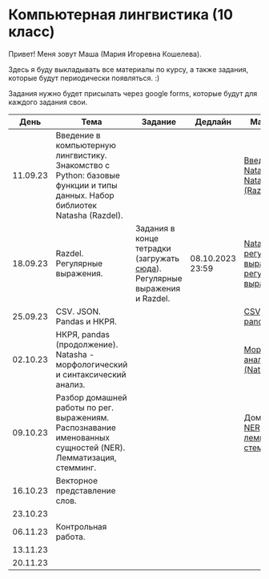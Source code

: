 # Компьютерная лингвистика (10 класс)
Привет! Меня зовут Маша (Мария Игоревна Кошелева).

Здесь я буду выкладывать все материалы по курсу, а также задания, которые будут периодически появляться. :)

Задания нужно будет присылать через google forms, которые будут для каждого задания свои.

| День | Тема | Задание | Дедлайн | Материалы |
|---------|---------|---------|---------|---------|
| 11.09.23 | Введение в компьютерную лингвистику. Знакомство с Python: базовые функции и типы данных. Набор библиотек Natasha (Razdel).|         |         | [Введение и Natasha, ](https://colab.research.google.com/drive/1n5gN2wmVP3j9YEhNoQb-_vBSes4r83qf?usp=sharing) [Natasha (Razdel)](https://github.com/natasha/razdel) |
| 18.09.23 | Razdel. Регулярные выражения. | Задания в конце тетрадки (загружать [сюда](https://forms.gle/tD7x6WUuesk6jSru9)). Регулярные выражения и Razdel. | 08.10.2023 23:59 | [Natasha и регулярные выражения, ](https://colab.research.google.com/drive/10Hrqg1kvoKPr294-rFF3xibY_oBSnrMu?usp=sharing) [регулярные выражения](https://res.cloudinary.com/dyd911kmh/image/upload/v1665049611/Marketing/Blog/Regular_Expressions_Cheat_Sheet.pdf) |
| 25.09.23 | CSV. JSON. Pandas и НКРЯ. |         |         | [CSV, JSON, pandas и НКРЯ](https://colab.research.google.com/drive/1ktgU7TeBsSW4wr8vBykGlaxg2-kHPKpi?usp=sharing) |
| 02.10.23 | НКРЯ, pandas (продолжение). Natasha - морфологический и синтаксический анализ. ||| [Морф. и синт. анализатор (Natasha)](https://colab.research.google.com/drive/14haQFHvhGoIhwwZlRu_veSlWdh5XOzkB?usp=sharing) |
| 09.10.23 | Разбор домашней работы по рег. выражениям. Распознавание именованных сущностей (NER). Лемматизация, стемминг. ||| Домашка №1, [NER, лемматизация, стемминг](https://colab.research.google.com/drive/1MDGkMpoRLIc0nl6gBEHupltD9p56wHkC?usp=sharing) |
| 16.10.23 | Векторное представление слов. ||||
| 23.10.23 |||||
| 06.11.23 | Контрольная работа. ||||
| 13.11.23 |||||
| 20.11.23 |||||
